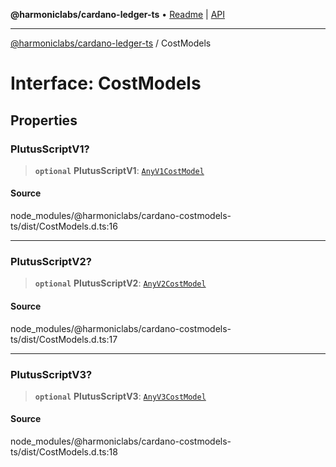 **@harmoniclabs/cardano-ledger-ts** • [Readme](../Introduction.md) \| [API](../globals.md)

***

[@harmoniclabs/cardano-ledger-ts](../Introduction.md) / CostModels

# Interface: CostModels

## Properties

### PlutusScriptV1?

> **`optional`** **PlutusScriptV1**: [`AnyV1CostModel`](../type-aliases/AnyV1CostModel.md)

#### Source

node\_modules/@harmoniclabs/cardano-costmodels-ts/dist/CostModels.d.ts:16

***

### PlutusScriptV2?

> **`optional`** **PlutusScriptV2**: [`AnyV2CostModel`](../type-aliases/AnyV2CostModel.md)

#### Source

node\_modules/@harmoniclabs/cardano-costmodels-ts/dist/CostModels.d.ts:17

***

### PlutusScriptV3?

> **`optional`** **PlutusScriptV3**: [`AnyV3CostModel`](../type-aliases/AnyV3CostModel.md)

#### Source

node\_modules/@harmoniclabs/cardano-costmodels-ts/dist/CostModels.d.ts:18
